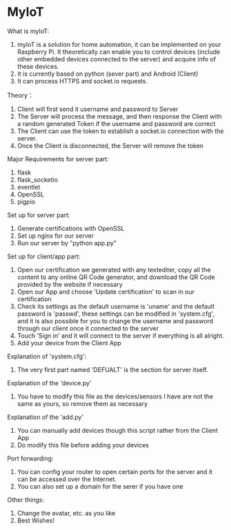 # MyIoT

What is myIoT:
1. myIoT is a solution for home automation, it can be implemented on your Raspberry Pi. It theoretically can enable you to control devices (include other embedded devices connected to the server) and acquire info of these devices. 
2. It is currently based on python (sever part) and Android (Client)
3. It can process HTTPS and socket.io requests.

Theory：
1. Client will first send it username and password to Server
2. The Server will process the message, and then response the Client with a random generated Token if the username and password are correct
3. The Client can use the token to establish a socket.io connection with the server.
4. Once the Client is disconnected, the Server will remove the token


Major Requirements for server part:
1. flask
2. flask_socketio
3. eventlet
4. OpenSSL
5. pigpio

Set up for server part:
1. Generate certifications with OpenSSL
2. Set up nginx for our server
3. Run our server by "python app.py"


Set up for client/app part:
1. Open our certification we generated with any textediter, copy all the content to any online QR Code generator, and download the QR Code provided by the website if necessary
2. Open our App and choose 'Update certification' to scan in our certification
3. Check its settings as the default username is 'uname' and the default password is 'passwd', these settings can be modified in 'system.cfg', and it is also possible for you to change the username and password through our client once it connected to the server
4. Touch 'Sign in' and it will connect to the server if everything is all alright.
5. Add your device from the Client App


Explanation of 'system.cfg':
1. The very first part named 'DEFUALT' is the section for server itself.

Explanation of the 'device.py'
1. You have to modify this file as the devices/sensors I have are not the same as yours, so remove them as necessary

Explanation of the 'add.py'
1. You can manually add devices though this script rather from the Client App
2. Do modify this file before adding your devices

Port forwarding:
1. You can config your router to open certain ports for the server and it can be accessed over the Internet.
2. You can also set up a domain for the serer if you have one


Other things:
1. Change the avatar, etc. as you like
2. Best Wishes!
